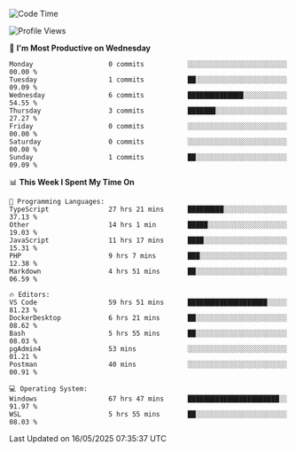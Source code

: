<!--START_SECTION:waka-->
![Code Time](http://img.shields.io/badge/Code%20Time-4%2C991%20hrs%2052%20mins-blue)

![Profile Views](http://img.shields.io/badge/Profile%20Views-8-blue)

📅 **I'm Most Productive on Wednesday** 

```text
Monday                   0 commits           ░░░░░░░░░░░░░░░░░░░░░░░░░   00.00 % 
Tuesday                  1 commits           ██░░░░░░░░░░░░░░░░░░░░░░░   09.09 % 
Wednesday                6 commits           ██████████████░░░░░░░░░░░   54.55 % 
Thursday                 3 commits           ███████░░░░░░░░░░░░░░░░░░   27.27 % 
Friday                   0 commits           ░░░░░░░░░░░░░░░░░░░░░░░░░   00.00 % 
Saturday                 0 commits           ░░░░░░░░░░░░░░░░░░░░░░░░░   00.00 % 
Sunday                   1 commits           ██░░░░░░░░░░░░░░░░░░░░░░░   09.09 % 
```


📊 **This Week I Spent My Time On** 

```text
💬 Programming Languages: 
TypeScript               27 hrs 21 mins      █████████░░░░░░░░░░░░░░░░   37.13 % 
Other                    14 hrs 1 min        █████░░░░░░░░░░░░░░░░░░░░   19.03 % 
JavaScript               11 hrs 17 mins      ████░░░░░░░░░░░░░░░░░░░░░   15.31 % 
PHP                      9 hrs 7 mins        ███░░░░░░░░░░░░░░░░░░░░░░   12.38 % 
Markdown                 4 hrs 51 mins       ██░░░░░░░░░░░░░░░░░░░░░░░   06.59 % 

🔥 Editors: 
VS Code                  59 hrs 51 mins      ████████████████████░░░░░   81.23 % 
DockerDesktop            6 hrs 21 mins       ██░░░░░░░░░░░░░░░░░░░░░░░   08.62 % 
Bash                     5 hrs 55 mins       ██░░░░░░░░░░░░░░░░░░░░░░░   08.03 % 
pgAdmin4                 53 mins             ░░░░░░░░░░░░░░░░░░░░░░░░░   01.21 % 
Postman                  40 mins             ░░░░░░░░░░░░░░░░░░░░░░░░░   00.91 % 

💻 Operating System: 
Windows                  67 hrs 47 mins      ███████████████████████░░   91.97 % 
WSL                      5 hrs 55 mins       ██░░░░░░░░░░░░░░░░░░░░░░░   08.03 % 
```


 Last Updated on 16/05/2025 07:35:37 UTC
<!--END_SECTION:waka-->
